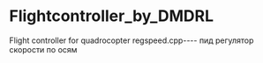 # Flightcontroller_by_DMDRL
Flight controller for quadrocopter
regspeed.cpp---- пид регулятор скорости по осям
